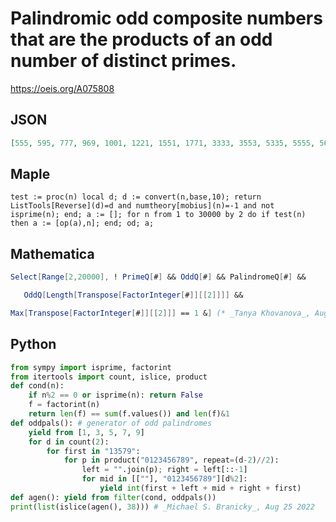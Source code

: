 # Palindromic odd composite numbers that are the products of an odd number of distinct primes\.
https://oeis.org/A075808
## JSON
```JSON
[555, 595, 777, 969, 1001, 1221, 1551, 1771, 3333, 3553, 5335, 5555, 5665, 5885, 5995, 7337, 7557, 7667, 7777, 7887, 9339, 9669, 9779, 9889, 11211, 11811, 12121, 12621, 12921, 13731, 14241, 14541, 15051, 15951, 16261, 16761, 17171, 18381]
```
## Maple
```Maple
test := proc(n) local d; d := convert(n,base,10); return ListTools[Reverse](d)=d and numtheory[mobius](n)=-1 and not isprime(n); end; a := []; for n from 1 to 30000 by 2 do if test(n) then a := [op(a),n]; end; od; a;
```
## Mathematica
```Mathematica
Select[Range[2,20000], ! PrimeQ[#] && OddQ[#] && PalindromeQ[#] &&
```
```Mathematica
   OddQ[Length[Transpose[FactorInteger[#]][[2]]]] &&
```
```Mathematica
Max[Transpose[FactorInteger[#]][[2]]] == 1 &] (* _Tanya Khovanova_, Aug 26 2022 *)
```
## Python
```Python
from sympy import isprime, factorint
from itertools import count, islice, product
def cond(n):
    if n%2 == 0 or isprime(n): return False
    f = factorint(n)
    return len(f) == sum(f.values()) and len(f)&1
def oddpals(): # generator of odd palindromes
    yield from [1, 3, 5, 7, 9]
    for d in count(2):
        for first in "13579":
            for p in product("0123456789", repeat=(d-2)//2):
                left = "".join(p); right = left[::-1]
                for mid in [[""], "0123456789"][d%2]:
                    yield int(first + left + mid + right + first)
def agen(): yield from filter(cond, oddpals())
print(list(islice(agen(), 38))) # _Michael S. Branicky_, Aug 25 2022
```
